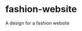 # fashion-website
A design for a fashion website

[photo1]: https://github.com/WRostom/fashion-website/raw/master/screenshots/Screenshot%20from%202019-03-07%2000-31-19.png "Photo 1"
